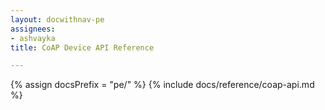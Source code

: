 ```yaml
---
layout: docwithnav-pe
assignees:
- ashvayka
title: CoAP Device API Reference

---
```


{% assign docsPrefix = "pe/" %}
{% include docs/reference/coap-api.md %}
